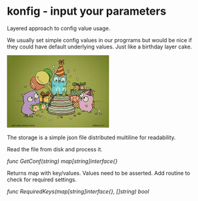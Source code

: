 # konfig - input your parameters
Layered approach to config value usage.

We usually set simple config values in our progrrams but would be nice if they could have default underlying values.
Just like a birthday layer cake.

![Alt text](image.png)

The storage is a simple json file distributed multiline for readability.

Read the file from disk and process it.

*func GetConf(string) map[string]interface{}*

Returns map with key/values. Values need to be asserted.
Add routine to check for required settings.

*func RequiredKeys(map[string]interface{}, []string) bool*
